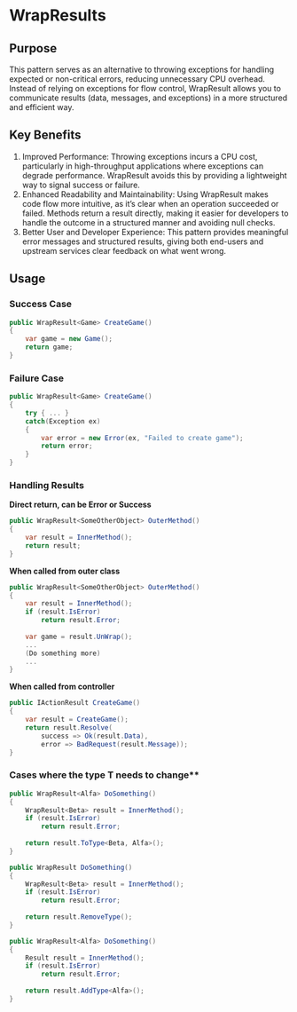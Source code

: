# WrapResults 

## Purpose
This pattern serves as an alternative to throwing exceptions for handling expected or non-critical errors, 
reducing unnecessary CPU overhead. Instead of relying on exceptions for flow control, WrapResult<T> allows you
to communicate results (data, messages, and exceptions) in a more structured and efficient way.

## Key Benefits
1. Improved Performance: Throwing exceptions incurs a CPU cost, particularly in high-throughput applications where exceptions can degrade performance. WrapResult<T> avoids this by providing a lightweight way to signal success or failure.
2. Enhanced Readability and Maintainability: Using WrapResult<T> makes code flow more intuitive, as it’s clear when an operation succeeded or failed. Methods return a result directly, making it easier for developers to handle the outcome in a structured manner and avoiding null checks.
3. Better User and Developer Experience: This pattern provides meaningful error messages and structured results, giving both end-users and upstream services clear feedback on what went wrong. 

## Usage

### Success Case
```C#
public WrapResult<Game> CreateGame()
{
	var game = new Game();
	return game;
}
````

### Failure Case
```C#
public WrapResult<Game> CreateGame()
{
	try { ... }
	catch(Exception ex)
	{
		var error = new Error(ex, "Failed to create game");
		return error;
	}
}
```

### Handling Results

**Direct return, can be Error or Success**
```C#
public WrapResult<SomeOtherObject> OuterMethod()
{
	var result = InnerMethod();
	return result;
}
```

**When called from outer class**
```C#
public WrapResult<SomeOtherObject> OuterMethod()
{
	var result = InnerMethod();
	if (result.IsError)
		return result.Error;
	
	var game = result.UnWrap();
	...
	(Do something more)
	...
}
```

**When called from controller**
```C#
public IActionResult CreateGame()
{
	var result = CreateGame();
	return result.Resolve(
		success => Ok(result.Data),
		error => BadRequest(result.Message));
}
```

### Cases where the type T needs to change**
```C#
public WrapResult<Alfa> DoSomething()
{
	WrapResult<Beta> result = InnerMethod();
	if (result.IsError)
		return result.Error;
	
	return result.ToType<Beta, Alfa>();	
}
```
```C#
public WrapResult DoSomething()
{
	WrapResult<Beta> result = InnerMethod();
	if (result.IsError)
		return result.Error;
	
	return result.RemoveType();	
}
```
```C#
public WrapResult<Alfa> DoSomething()
{
	Result result = InnerMethod();
	if (result.IsError)
		return result.Error;
	
	return result.AddType<Alfa>();	
}
```
